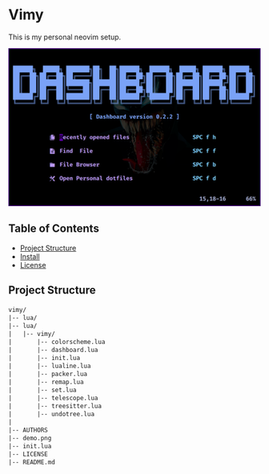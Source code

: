 # Vimy
This is my personal neovim setup.

![Demo](demo.png)

<!-- TABLE OF CONTENTS -->
## Table of Contents

* [Project Structure](#project-structure)
* [Install](#install)
* [License](#license)

## Project Structure
```
vimy/
|-- lua/
|-- lua/
|   |-- vimy/
|       |-- colorscheme.lua
|       |-- dashboard.lua
|       |-- init.lua
|       |-- lualine.lua
|       |-- packer.lua
|       |-- remap.lua
|       |-- set.lua
|       |-- telescope.lua
|       |-- treesitter.lua
|       |-- undotree.lua
|
|-- AUTHORS
|-- demo.png
|-- init.lua
|-- LICENSE
|-- README.md
```

<!-- ## Install -->
<!-- - Install from github:  -->
<!-- ``` -->
<!-- $ git clone https://github.com/nemo256/matrix_game -->
<!-- $ cd matrix_game -->
<!-- $ make -->
<!-- $ make clean install -->
<!-- ``` -->
<!-- ## Usage -->
<!-- > matrix_game <size_of_matrix> -->
<!-- - Using 5 as the size: -->
<!-- ``` -->
<!-- $ matrix_game 5 -->
<!-- ``` -->
<!-- - Press R or P to either rotate the matrix or permute two values. -->
<!---->
<!-- ## Develop -->
<!-- - Download the project: -->
<!-- ``` -->
<!-- $ git clone https://github.com/nemo256/matrix_game -->
<!-- $ cd matrix_game -->
<!-- ``` -->
<!-- - Now change <src/matrix_game.c> (using vim): -->
<!-- ``` -->
<!-- $ vim src/matrix_game.c -->
<!-- ``` -->
<!-- - Now just run make to compile the project: -->
<!-- ``` -->
<!-- $ make -->
<!-- $ make clean install -->
<!-- $ matrix_game 3 -->
<!-- ``` -->
<!---->
<!-- ## License -->
<!-- - Please read [matrix_game/LICENSE](https://github.com/nemo256/matrix_game/blob/master/LICENSE) -->
